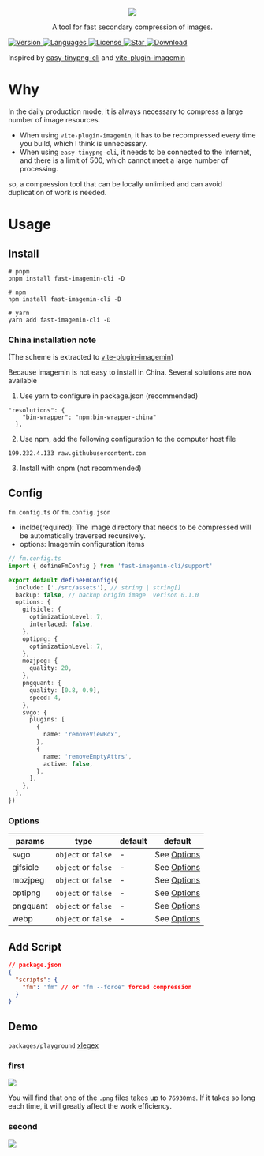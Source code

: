 <p align='center'>
<img src="https://cdn.staticaly.com/gh/chenxch/pic-image@master/20221001/Group-1.4tovhdat6w40.webp" />
</p>

<p align='center'>
A tool for fast secondary compression of images.
</p>

  <a href="https://www.npmjs.com/package/fast-imagemin-cli">
    <img src="https://img.shields.io/npm/v/fast-imagemin-cli" alt="Version" />
  </a>
  <a href="https://www.npmjs.com/package/fast-imagemin-cli">
    <img src="https://img.shields.io/github/languages/top/chenxch/fast-imagemin-cli" alt="Languages" />
  </a>
  <a href="https://www.npmjs.com/package/fast-imagemin-cli">
    <img src="https://img.shields.io/npm/l/fast-imagemin-cli" alt="License" />
  </a>
  <a href="https://github.com/AttoJS/fast-imagemin-cli/stargazers">
    <img src="https://img.shields.io/github/stars/chenxch/fast-imagemin-cli" alt="Star" />
  </a>
  <a href="https://www.npmjs.com/package/fast-imagemin-cli">
    <img src="https://img.shields.io/npm/dm/fast-imagemin-cli" alt="Download" />
  </a>


Inspired by [easy-tinypng-cli](https://github.com/sudongyuer/easy-tinypng-cli) and [vite-plugin-imagemin](https://github.com/vbenjs/vite-plugin-imagemin)

# Why
In the daily production mode, it is always necessary to compress a large number of image resources.

- When using `vite-plugin-imagemin`, it has to be recompressed every time you build, which I think is unnecessary.
- When using `easy-tinypng-cli`, it needs to be connected to the Internet, and there is a limit of 500, which cannot meet a large number of processing.

so, a compression tool that can be locally unlimited and can avoid duplication of work is needed.

# Usage
## Install
```shell
# pnpm
pnpm install fast-imagemin-cli -D

# npm
npm install fast-imagemin-cli -D

# yarn
yarn add fast-imagemin-cli -D
```

### China installation note
(The scheme is extracted to [vite-plugin-imagemin](https://github.com/vbenjs/vite-plugin-imagemin/blob/main/README.md#china-installation-note))

Because imagemin is not easy to install in China. Several solutions are now available

1. Use yarn to configure in package.json (recommended)
```
"resolutions": {
    "bin-wrapper": "npm:bin-wrapper-china"
  },
```
2. Use npm, add the following configuration to the computer host file
```
199.232.4.133 raw.githubusercontent.com
```
3. Install with cnpm (not recommended)

## Config
`fm.config.ts` or `fm.config.json`
- inclde(required): The image directory that needs to be compressed will be automatically traversed recursively.
- options: Imagemin configuration items

```ts
// fm.config.ts
import { defineFmConfig } from 'fast-imagemin-cli/support'

export default defineFmConfig({
  include: ['./src/assets'], // string | string[]
  backup: false, // backup origin image  verison 0.1.0
  options: {
    gifsicle: {
      optimizationLevel: 7,
      interlaced: false,
    },
    optipng: {
      optimizationLevel: 7,
    },
    mozjpeg: {
      quality: 20,
    },
    pngquant: {
      quality: [0.8, 0.9],
      speed: 4,
    },
    svgo: {
      plugins: [
        {
          name: 'removeViewBox',
        },
        {
          name: 'removeEmptyAttrs',
          active: false,
        },
      ],
    },
  },
})

```

### Options

| params   | type                                  | default | default                                                      |
| -------- | ------------------------------------- | ------- | ------------------------------------------------------------ |
| svgo     | `object` or `false`                   | -       | See [Options](https://github.com/svg/svgo/#what-it-can-do)   |
| gifsicle | `object` or `false`                   | -       | See [Options](https://github.com/imagemin/imagemin-gifsicle) |
| mozjpeg  | `object` or `false`                   | -       | See [Options](https://github.com/imagemin/imagemin-mozjpeg)  |
| optipng  | `object` or `false`                   | -       | See [Options](https://github.com/imagemin/imagemin-optipng)  |
| pngquant | `object` or `false`                   | -       | See [Options](https://github.com/imagemin/imagemin-pngquant) |
| webp     | `object` or `false`                   | -       | See [Options](https://github.com/imagemin/imagemin-webp)     |

## Add Script
```json
// package.json
{
  "scripts": {
    "fm": "fm" // or "fm --force" forced compression
  }
}
```

## Demo
`packages/playground`
[xlegex](https://github.com/chenxch/xlegex)
### first
<img src="https://cdn.staticaly.com/gh/chenxch/pic-image@master/20221001/image.5e3wp5v8xdg0.webp" />

You will find that one of the `.png` files takes up to `76930`ms. If it takes so long each time, it will greatly affect the work efficiency.
### second
<img src="https://cdn.staticaly.com/gh/chenxch/pic-image@master/20221001/image.15yct1xao9z4.webp"/>